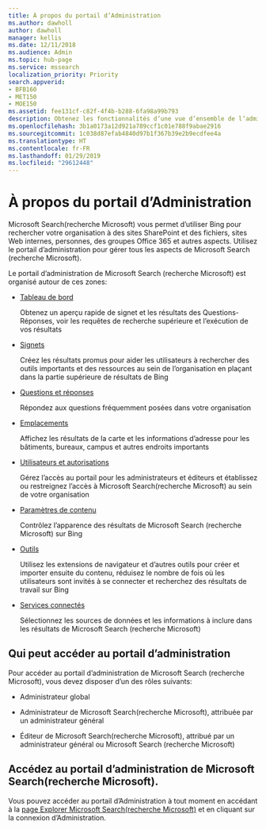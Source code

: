 ```yaml
---
title: À propos du portail d’Administration
ms.author: dawholl
author: dawholl
manager: kellis
ms.date: 12/11/2018
ms.audience: Admin
ms.topic: hub-page
ms.service: mssearch
localization_priority: Priority
search.appverid:
- BFB160
- MET150
- MOE150
ms.assetid: fee131cf-c82f-4f4b-b288-6fa98a99b793
description: Obtenez les fonctionnalités d’une vue d’ensemble de l’administrateur du portail et accédez aux autorisations disponibles avec Microsoft Search (recherche Microsoft)
ms.openlocfilehash: 3b1a0173a12d921a789ccf1c01e788f9abae2916
ms.sourcegitcommit: 1c038d87efab4840d97b1f367b39e2b9ecdfee4a
ms.translationtype: HT
ms.contentlocale: fr-FR
ms.lasthandoff: 01/29/2019
ms.locfileid: "29612448"
---
```

# <a name="about-the-admin-portal"></a>À propos du portail d’Administration

Microsoft Search(recherche Microsoft) vous permet d’utiliser Bing pour rechercher votre organisation à des sites SharePoint et des fichiers, sites Web internes, personnes, des groupes Office 365 et autres aspects. Utilisez le portail d’administration pour gérer tous les aspects de Microsoft Search (recherche Microsoft).
  
Le portail d’administration de Microsoft Search (recherche Microsoft) est organisé autour de ces zones:
  
- [Tableau de bord](get-insights.md)
    
    Obtenez un aperçu rapide de signet et les résultats des Questions-Réponses, voir les requêtes de recherche supérieure et l’exécution de vos résultats
    
- [Signets](create-and-manage-bookmarks.md)
    
    Créez les résultats promus pour aider les utilisateurs à rechercher des outils importants et des ressources au sein de l’organisation en plaçant dans la partie supérieure de résultats de Bing
    
- [Questions et réponses](create-and-manage-qas.md)
    
    Répondez aux questions fréquemment posées dans votre organisation
    
- [Emplacements](add-a-location.md)
    
    Affichez les résultats de la carte et les informations d’adresse pour les bâtiments, bureaux, campus et autres endroits importants
    
- [Utilisateurs et autorisations](add-users.md)
    
    Gérez l’accès au portail pour les administrateurs et éditeurs et établissez ou restreignez l’accès à Microsoft Search(recherche Microsoft) au sein de votre organisation
    
- [Paramètres de contenu](content-settings.md)
    
    Contrôlez l’apparence des résultats de Microsoft Search (recherche Microsoft) sur Bing
    
- [Outils](admin-portal-tools.md)
    
    Utilisez les extensions de navigateur et d’autres outils pour créer et importer ensuite du contenu, réduisez le nombre de fois où les utilisateurs sont invités à se connecter et recherchez des résultats de travail sur Bing
    
- [Services connectés](connected-services.md)
    
    Sélectionnez les sources de données et les informations à inclure dans les résultats de Microsoft Search (recherche Microsoft)
    
## <a name="who-can-access-the-admin-portal"></a>Qui peut accéder au portail d’administration

Pour accéder au portail d’administration de Microsoft Search (recherche Microsoft), vous devez disposer d’un des rôles suivants:
  
- Administrateur global
    
- Administrateur de Microsoft Search(recherche Microsoft), attribuée par un administrateur général
    
- Éditeur de Microsoft Search(recherche Microsoft), attribué par un administrateur général ou Microsoft Search (recherche Microsoft)
    
## <a name="go-to-the-microsoft-search-admin-portal"></a>Accédez au portail d’administration de Microsoft Search(recherche Microsoft).

Vous pouvez accéder au portail d’Administration à tout moment en accédant à la [page Explorer Microsoft Search(recherche Microsoft)](https://www.bing.com/business/explore) et en cliquant sur la connexion d’Administration. 